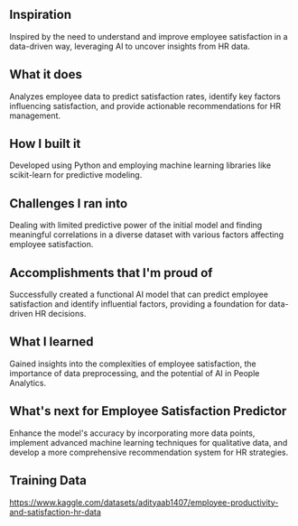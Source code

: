 ## Inspiration
Inspired by the need to understand and improve employee satisfaction in a data-driven way, leveraging AI to uncover insights from HR data.

## What it does
Analyzes employee data to predict satisfaction rates, identify key factors influencing satisfaction, and provide actionable recommendations for HR management.

## How I built it
Developed using Python and employing machine learning libraries like scikit-learn for predictive modeling.

## Challenges I ran into
Dealing with limited predictive power of the initial model and finding meaningful correlations in a diverse dataset with various factors affecting employee satisfaction.

## Accomplishments that I'm proud of
Successfully created a functional AI model that can predict employee satisfaction and identify influential factors, providing a foundation for data-driven HR decisions.

## What I learned
Gained insights into the complexities of employee satisfaction, the importance of data preprocessing, and the potential of AI in People Analytics.

## What's next for Employee Satisfaction Predictor
Enhance the model's accuracy by incorporating more data points, implement advanced machine learning techniques for qualitative data, and develop a more comprehensive recommendation system for HR strategies.

## Training Data
https://www.kaggle.com/datasets/adityaab1407/employee-productivity-and-satisfaction-hr-data
